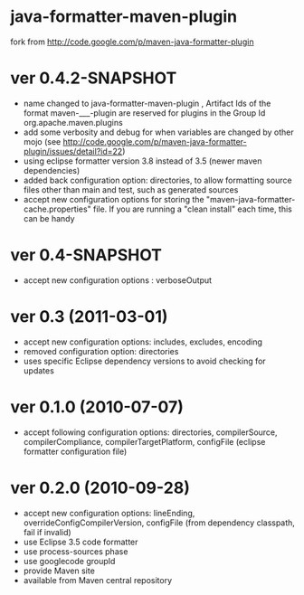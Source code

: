 java-formatter-maven-plugin
===========================

fork from http://code.google.com/p/maven-java-formatter-plugin


ver 0.4.2-SNAPSHOT
======================
- name changed to java-formatter-maven-plugin , Artifact Ids of the format maven-___-plugin are reserved for plugins in the Group Id org.apache.maven.plugins
- add some verbosity and debug for when variables are changed by other mojo (see http://code.google.com/p/maven-java-formatter-plugin/issues/detail?id=22)
- using eclipse formatter version 3.8 instead of 3.5 (newer maven dependencies)
- added back configuration option: directories, to allow formatting source files other than main and test, such as generated sources
- accept new configuration options for storing the "maven-java-formatter-cache.properties" file. If you are running a "clean install" each time, this can be handy

ver 0.4-SNAPSHOT
======================
- accept new configuration options : verboseOutput 


ver 0.3 (2011-03-01)
======================
- accept new configuration options: includes, excludes, encoding
- removed configuration option: directories
- uses specific Eclipse dependency versions to avoid checking for updates

ver 0.1.0 (2010-07-07)
======================
- accept following configuration options: directories, compilerSource, compilerCompliance, compilerTargetPlatform, configFile (eclipse formatter configuration file)

ver 0.2.0 (2010-09-28)
======================
- accept new configuration options: lineEnding, overrideConfigCompilerVersion, configFile (from dependency classpath, fail if invalid)
- use Eclipse 3.5 code formatter
- use process-sources phase
- use googlecode groupId
- provide Maven site 
- available from Maven central repository
